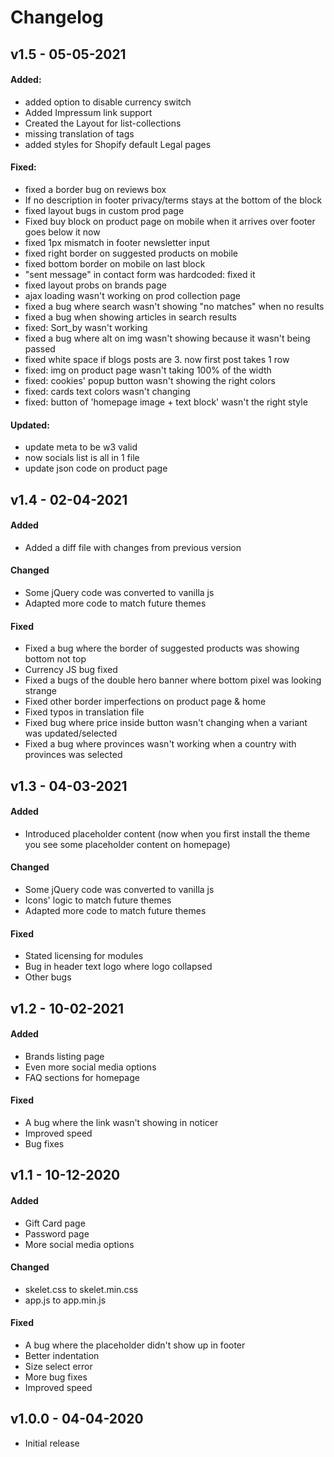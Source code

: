 # Changelog

## v1.5 - 05-05-2021

#### Added:
+ added option to disable currency switch
+ Added Impressum link support
+ Created the Layout for list-collections
+ missing translation of tags
+ added styles for Shopify default Legal pages

#### Fixed:
+ fixed a border bug on reviews box
+ If no description in footer privacy/terms stays at the bottom of the block
+ fixed layout bugs in custom prod page
+ Fixed buy block on product page on mobile when it arrives over footer goes below it now
+ fixed 1px mismatch in footer newsletter input
+ fixed right border on suggested products on mobile
+ fixed bottom border on mobile on last block
+ "sent message" in contact form was hardcoded: fixed it
+ fixed layout probs on brands page
+ ajax loading wasn't working on prod collection page
+ fixed a bug where search wasn't showing "no matches" when no results
+ fixed a bug when showing articles in search results
+ fixed: Sort_by wasn't working
+ fixed a bug where alt on img wasn't showing because it wasn't being passed
+ fixed white space if blogs posts are 3. now first post takes 1 row
+ fixed: img on product page wasn't taking 100% of the width
+ fixed: cookies' popup button wasn't showing the right colors
+ fixed: cards text colors wasn't changing
+ fixed: button of 'homepage image + text block' wasn't the right style 

#### Updated:
+ update meta to be w3 valid
+ now socials list is all in 1 file
+ update json code on product page



## v1.4 - 02-04-2021
#### Added
- Added a diff file with changes from previous version


#### Changed
- Some jQuery code was converted to vanilla js
- Adapted more code to match future themes


#### Fixed
- Fixed a bug where the border of suggested products was showing bottom not top
- Currency JS bug fixed
- Fixed a bugs of the double hero banner where bottom pixel was looking strange
- Fixed other border imperfections on product page & home
- Fixed typos in translation file
- Fixed bug where price inside button wasn't changing when a variant was updated/selected
- Fixed a bug where provinces wasn't working when a country with provinces was selected

## v1.3 - 04-03-2021
#### Added
- Introduced placeholder content (now when you first install the theme you see some placeholder content on homepage)


#### Changed
- Some jQuery code was converted to vanilla js
- Icons' logic to match future themes
- Adapted more code to match future themes


#### Fixed
- Stated licensing for modules
- Bug in header text logo where logo collapsed
- Other bugs


## v1.2 - 10-02-2021
#### Added
- Brands listing page
- Even more social media options
- FAQ sections for homepage


#### Fixed
- A bug where the link wasn't showing in noticer
- Improved speed
- Bug fixes


## v1.1 - 10-12-2020
#### Added
- Gift Card page
- Password page
- More social media options


#### Changed
- skelet.css to skelet.min.css
- app.js to app.min.js


#### Fixed
- A bug where the placeholder didn't show up in footer
- Better indentation
- Size select error
- More bug fixes
- Improved speed


## v1.0.0 - 04-04-2020
- Initial release
